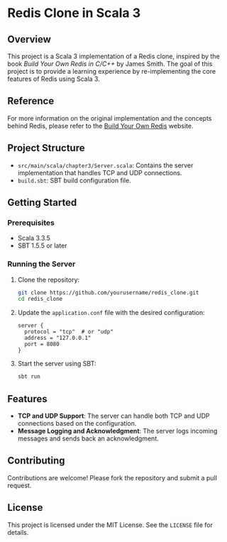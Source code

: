 # Redis Clone in Scala 3

## Overview

This project is a Scala 3 implementation of a Redis clone, inspired by the book *Build Your Own Redis in C/C++* by James Smith. The goal of this project is to provide a learning experience by re-implementing the core features of Redis using Scala 3.

## Reference

For more information on the original implementation and the concepts behind Redis, please refer to the [Build Your Own Redis](https://build-your-own.org/redis/) website.

## Project Structure

- `src/main/scala/chapter3/Server.scala`: Contains the server implementation that handles TCP and UDP connections.
- `build.sbt`: SBT build configuration file.

## Getting Started

### Prerequisites

- Scala 3.3.5
- SBT 1.5.5 or later

### Running the Server

1. Clone the repository:
   ```sh
   git clone https://github.com/yourusername/redis_clone.git
   cd redis_clone
   ```

2. Update the `application.conf` file with the desired configuration:
   ```hocon
   server {
     protocol = "tcp"  # or "udp"
     address = "127.0.0.1"
     port = 8080
   }
   ```

3. Start the server using SBT:
   ```sh
   sbt run
   ```

## Features

- **TCP and UDP Support**: The server can handle both TCP and UDP connections based on the configuration.
- **Message Logging and Acknowledgment**: The server logs incoming messages and sends back an acknowledgment.

## Contributing

Contributions are welcome! Please fork the repository and submit a pull request.

## License

This project is licensed under the MIT License. See the `LICENSE` file for details.